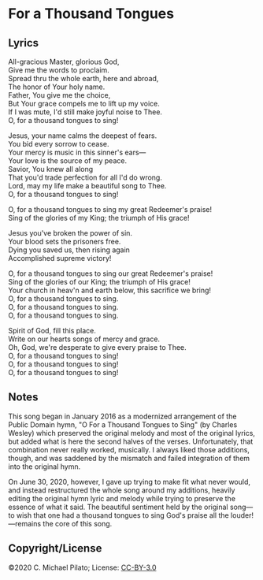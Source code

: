 # For a Thousand Tongues

## Lyrics

All-gracious Master, glorious God,  
Give me the words to proclaim.  
Spread thru the whole earth, here and abroad,  
The honor of Your holy name.  
Father, You give me the choice,  
But Your grace compels me to lift up my voice.  
If I was mute, I'd still make joyful noise to Thee.  
O, for a thousand tongues to sing!  
  
Jesus, your name calms the deepest of fears.  
You bid every sorrow to cease.  
Your mercy is music in this sinner's ears&mdash;  
Your love is the source of my peace.  
Savior, You knew all along  
That you'd trade perfection for all I'd do wrong.  
Lord, may my life make a beautiful song to Thee.  
O, for a thousand tongues to sing!  
  
O, for a thousand tongues to sing my great Redeemer's praise!  
Sing of the glories of my King; the triumph of His grace!  
  
Jesus you've broken the power of sin.  
Your blood sets the prisoners free.  
Dying you saved us, then rising again  
Accomplished supreme victory!  
  
O, for a thousand tongues to sing our great Redeemer's praise!  
Sing of the glories of our King; the triumph of His grace!  
Your church in heav'n and earth below, this sacrifice we bring!  
O, for a thousand tongues to sing.  
O, for a thousand tongues to sing.  
O, for a thousand tongues to sing.  
  
Spirit of God, fill this place.  
Write on our hearts songs of mercy and grace.  
Oh, God, we're desperate to give every praise to Thee.  
O, for a thousand tongues to sing!  
O, for a thousand tongues to sing!  
O, for a thousand tongues to sing!

## Notes

This song began in January 2016 as a modernized arrangement of the
Public Domain hymn, "O For a Thousand Tongues to Sing" (by Charles
Wesley) which preserved the original melody and most of the original
lyrics, but added what is here the second halves of the verses.
Unfortunately, that combination never really worked, musically.  I
always liked those additions, though, and was saddened by the mismatch
and failed integration of them into the original hymn.

On June 30, 2020, however, I gave up trying to make fit what never
would, and instead restructured the whole song around my additions,
heavily editing the original hymn lyric and melody while trying to
preserve the essence of what it said.  The beautiful sentiment held by
the original song&mdash;to wish that one had a thousand tongues to sing
God's praise all the louder!&mdash;remains the core of this song.

## Copyright/License

©2020 C. Michael Pilato; License: [CC-BY-3.0](https://creativecommons.org/licenses/by/3.0/)

